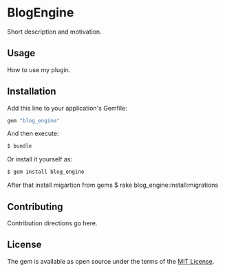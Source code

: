 # BlogEngine
Short description and motivation.

## Usage
How to use my plugin.

## Installation
Add this line to your application's Gemfile:

```ruby
gem "blog_engine"
```

And then execute:
```bash
$ bundle
```

Or install it yourself as:
```bash
$ gem install blog_engine
```


After that install migartion from gems 
$ rake blog_engine:install:migrations

## Contributing
Contribution directions go here.

## License
The gem is available as open source under the terms of the [MIT License](https://opensource.org/licenses/MIT).
